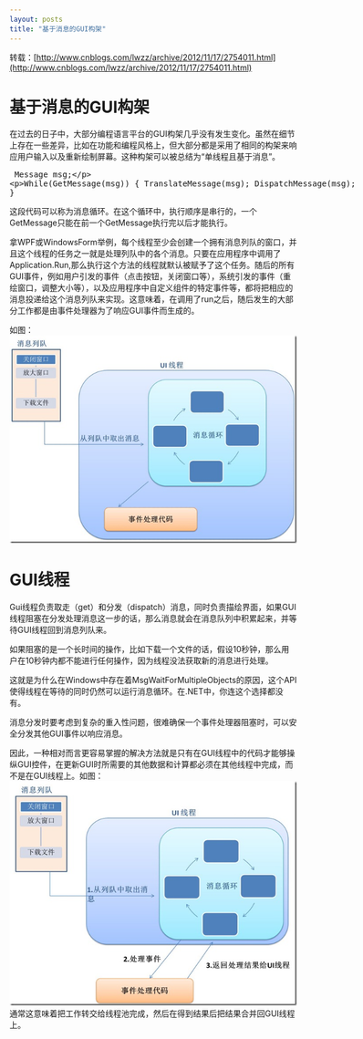```yaml
---
layout: posts
title: "基于消息的GUI构架"
---
```

转载：[http://www.cnblogs.com/lwzz/archive/2012/11/17/2754011.html](http://www.cnblogs.com/lwzz/archive/2012/11/17/2754011.html)
# 基于消息的GUI构架
在过去的日子中，大部分编程语言平台的GUI构架几乎没有发生变化。虽然在细节上存在一些差异，比如在功能和编程风格上，但大部分都是采用了相同的构架来响应用户输入以及重新绘制屏幕。这种构架可以被总结为“单线程且基于消息”。
<xmp class="prettyprint linenums">
Message msg;

While(GetMessage(msg))
{
    TranslateMessage(msg);
    DispatchMessage(msg);
}
</xmp>
这段代码可以称为消息循环。在这个循环中，执行顺序是串行的，一个GetMessage只能在前一个GetMessage执行完以后才能执行。

拿WPF或WindowsForm举例，每个线程至少会创建一个拥有消息列队的窗口，并且这个线程的任务之一就是处理列队中的各个消息。只要在应用程序中调用了Application.Run,那么执行这个方法的线程就默认被赋予了这个任务。随后的所有GUI事件，例如用户引发的事件（点击按钮，关闭窗口等），系统引发的事件（重绘窗口，调整大小等），以及应用程序中自定义组件的特定事件等，都将把相应的消息投递给这个消息列队来实现。这意味着，在调用了run之后，随后发生的大部分工作都是由事件处理器为了响应GUI事件而生成的。

 

如图：<br>
<img src="/images/gui架构/gui.jpg" width="800" />
# GUI线程

Gui线程负责取走（get）和分发（dispatch）消息，同时负责描绘界面，如果GUI线程阻塞在分发处理消息这一步的话，那么消息就会在消息队列中积累起来，并等待GUI线程回到消息列队来。

如果阻塞的是一个长时间的操作，比如下载一个文件的话，假设10秒钟，那么用户在10秒钟内都不能进行任何操作，因为线程没法获取新的消息进行处理。

这就是为什么在Windows中存在着MsgWaitForMultipleObjects的原因，这个API使得线程在等待的同时仍然可以运行消息循环。在.NET中，你连这个选择都没有。

消息分发时要考虑到复杂的重入性问题，很难确保一个事件处理器阻塞时，可以安全分发其他GUI事件以响应消息。

因此，一种相对而言更容易掌握的解决方法就是只有在GUI线程中的代码才能够操纵GUI控件，在更新GUI时所需要的其他数据和计算都必须在其他线程中完成，而不是在GUI线程上。如图：
<img src="/images/gui架构/gui+workthread.jpg" width="800" />
通常这意味着把工作转交给线程池完成，然后在得到结果后把结果合并回GUI线程上。